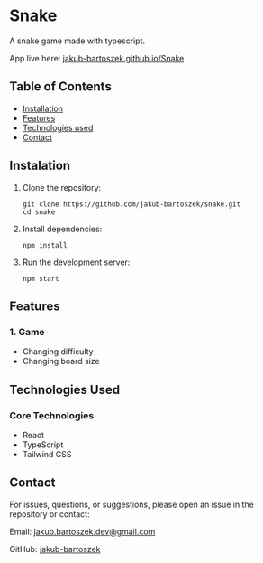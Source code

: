 # Snake
A snake game made with typescript.

App live here: [jakub-bartoszek.github.io/Snake](https://jakub-bartoszek.github.io/Snake)

## Table of Contents
- [Installation](#instalation)
- [Features](#features)
- [Technologies used](#technologies-used)
- [Contact](#contact)

## Instalation
1. Clone the repository:

    ```
    git clone https://github.com/jakub-bartoszek/snake.git
    cd snake
    ```
2. Install dependencies:
    ```
    npm install
    ```
3. Run the development server:
   ```
   npm start
   ```

## Features
### 1. Game
   - Changing difficulty
   - Changing board size

## Technologies Used
### Core Technologies
- React
- TypeScript
- Tailwind CSS

## Contact
For issues, questions, or suggestions, please open an issue in the repository or contact:

Email: jakub.bartoszek.dev@gmail.com

GitHub: [jakub-bartoszek](https://github.com/jakub-bartoszek)
